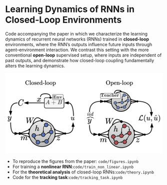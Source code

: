 # Learning Dynamics of RNNs in Closed-Loop Environments

Code accompanying the paper in which we characterize the learning dynamics of recurrent neural networks (RNNs) trained in **closed-loop** environments, where the RNN’s outputs influence future inputs through agent–environment interaction. We contrast this setting with the more conventional **open-loop** supervised setup, where inputs are independent of past outputs, and demonstrate how closed-loop coupling fundamentally alters the learning dynamics.

![Framework](https://github.com/yoavger/closed_loop_rnn_learning_dynamics/blob/main/figs/framework.png?raw=true)

- To reproduce the figures from the paper: ```code/figures.ipynb```
- For training a **nonlinear RNN**:```code/train_non_linear.ipynb```
- For the **theoretical analysis** of closed-loop RNNs:```code/theory.ipynb```
- Code for the **tracking task**:```code/tracking_task.ipynb```



